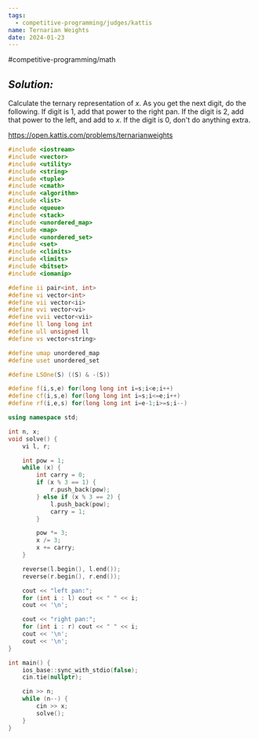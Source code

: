 ```yaml
---
tags:
  - competitive-programming/judges/kattis
name: Ternarian Weights
date: 2024-01-23
---
```

#competitive-programming/math
## _Solution:_
Calculate the ternary representation of $x$. As you get the next digit, do the following. If digit is $1$, add that power to the right pan. If the digit is $2$, add that power to the left, and add to $x$. If the digit is $0$, don't do anything extra.

https://open.kattis.com/problems/ternarianweights
```cpp
#include <iostream>
#include <vector>
#include <utility>
#include <string>
#include <tuple>
#include <cmath>
#include <algorithm>
#include <list>
#include <queue>
#include <stack>
#include <unordered_map>
#include <map>
#include <unordered_set>
#include <set>
#include <climits>
#include <limits>
#include <bitset>
#include <iomanip>

#define ii pair<int, int>
#define vi vector<int>
#define vii vector<ii>
#define vvi vector<vi>
#define vvii vector<vii>
#define ll long long int
#define ull unsigned ll
#define vs vector<string>

#define umap unordered_map
#define uset unordered_set

#define LSOne(S) ((S) & -(S))

#define f(i,s,e) for(long long int i=s;i<e;i++)
#define cf(i,s,e) for(long long int i=s;i<=e;i++)
#define rf(i,e,s) for(long long int i=e-1;i>=s;i--)

using namespace std;

int n, x;
void solve() {
    vi l, r;

    int pow = 1;
    while (x) {
        int carry = 0;
        if (x % 3 == 1) {
            r.push_back(pow);
        } else if (x % 3 == 2) {
            l.push_back(pow);
            carry = 1;
        }

        pow *= 3;
        x /= 3;
        x += carry;
    }

    reverse(l.begin(), l.end());
    reverse(r.begin(), r.end());

    cout << "left pan:";
    for (int i : l) cout << " " << i;
    cout << '\n';

    cout << "right pan:";
    for (int i : r) cout << " " << i;
    cout << '\n';
    cout << '\n';
}

int main() {
    ios_base::sync_with_stdio(false);
    cin.tie(nullptr);

    cin >> n;
    while (n--) {
        cin >> x;
        solve();
    }
}
```